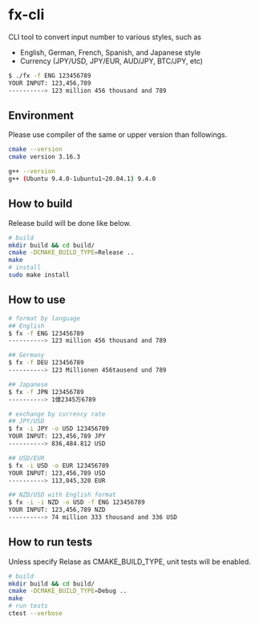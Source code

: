 # fx-cli

CLI tool to convert input number to various styles, such as

- English, German, French, Spanish, and Japanese style
- Currency (JPY/USD, JPY/EUR, AUD/JPY, BTC/JPY, etc)

```bash
$ ./fx -f ENG 123456789
YOUR INPUT: 123,456,789
----------> 123 million 456 thousand and 789
```

## Environment

Please use compiler of the same or upper version than followings.

```bash
cmake --version
cmake version 3.16.3

g++ --version
g++ (Ubuntu 9.4.0-1ubuntu1~20.04.1) 9.4.0
```

## How to build

Release build will be done like below.

```bash
# build
mkdir build && cd build/
cmake -DCMAKE_BUILD_TYPE=Release ..
make
# install
sudo make install
```

## How to use

```bash
# format by language
## English
$ fx -f ENG 123456789
----------> 123 million 456 thousand and 789

## Germany
$ fx -f DEU 123456789
----------> 123 Millionen 456tausend und 789

## Japanese
$ fx -f JPN 123456789
----------> 1億2345万6789

# exchange by currency rate
## JPY/USD
$ fx -i JPY -o USD 123456789
YOUR INPUT: 123,456,789 JPY
----------> 836,484.812 USD

## USD/EUR
$ fx -i USD -o EUR 123456789
YOUR INPUT: 123,456,789 USD
----------> 113,045,320 EUR

## NZD/USD with English format
$ fx -i -i NZD -o USD -f ENG 123456789
YOUR INPUT: 123,456,789 NZD
----------> 74 million 333 thousand and 336 USD
```

## How to run tests

Unless specify Relase as CMAKE_BUILD_TYPE, unit tests will be enabled.

```bash
# build
mkdir build && cd build/
cmake -DCMAKE_BUILD_TYPE=Debug ..
make
# run tests
ctest --verbose
```
